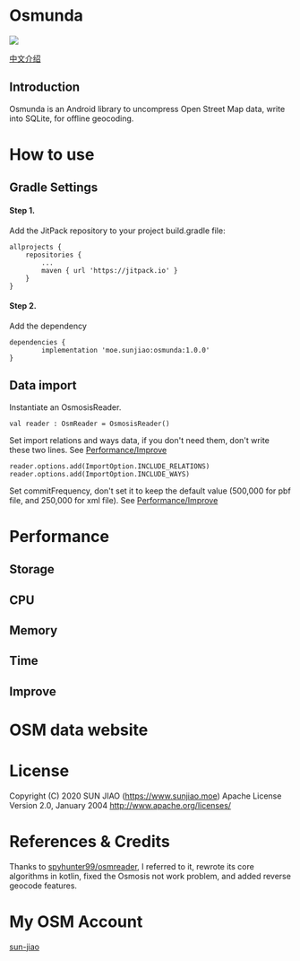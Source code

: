 # Osmunda

[![](https://jitpack.io/v/moe.sunjiao/osmunda.svg)](https://jitpack.io/#moe.sunjiao/osmunda)

[中文介绍](./ZH-rCN.md)

## Introduction

Osmunda is an Android library to uncompress Open Street Map data, write into SQLite, for offline geocoding. 

# How to use

## Gradle Settings

#### Step 1.

Add the JitPack repository to your project build.gradle file:

	allprojects {
		repositories {
			...
			maven { url 'https://jitpack.io' }
		}
	}

#### Step 2.

Add the dependency

	dependencies {
	        implementation 'moe.sunjiao:osmunda:1.0.0'
	}

## Data import

Instantiate an OsmosisReader.
	
	val reader : OsmReader = OsmosisReader() 

Set import relations and ways data, if you don't need them, don't write these two lines. See [Performance/Improve](#improve)

	reader.options.add(ImportOption.INCLUDE_RELATIONS) 
	reader.options.add(ImportOption.INCLUDE_WAYS) 

Set commitFrequency, don't set it to keep the default value (500,000 for pbf file, and 250,000 for xml file). See [Performance/Improve](#improve)

# Performance

## Storage

## CPU

## Memory

## Time

## Improve

# OSM data website

# License

Copyright (C) 2020 SUN JIAO (https://www.sunjiao.moe)
Apache License Version 2.0, January 2004
http://www.apache.org/licenses/


# References & Credits

Thanks to [spyhunter99/osmreader](https://github.com/spyhunter99/osmreader), I referred to it, rewrote its core algorithms in kotlin, fixed the Osmosis not work problem, and added reverse geocode features.

# My OSM Account

[sun-jiao](https://www.openstreetmap.org/user/sun-jiao)

